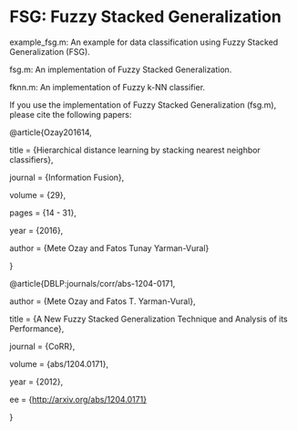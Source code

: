 FSG: Fuzzy Stacked Generalization
===

example_fsg.m: An example for data classification using Fuzzy Stacked Generalization (FSG).

fsg.m: An implementation of Fuzzy Stacked Generalization.

fknn.m: An implementation of Fuzzy k-NN classifier.

If you use the implementation of Fuzzy Stacked Generalization (fsg.m), please cite the following papers:

@article{Ozay201614,

title = {Hierarchical distance learning by stacking nearest neighbor classifiers},

journal = {Information Fusion},

volume = {29},

pages = {14 - 31},

year = {2016},

author = {Mete Ozay and Fatos Tunay Yarman-Vural}

}



@article{DBLP:journals/corr/abs-1204-0171,

  author    = {Mete Ozay and Fatos T. Yarman-Vural},

  title     = {A New Fuzzy Stacked Generalization Technique and Analysis of its Performance},
  
  journal   = {CoRR},
  
  volume    = {abs/1204.0171},
  
  year      = {2012},
  
  ee        = {http://arxiv.org/abs/1204.0171}
  
}
